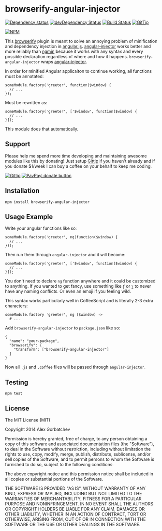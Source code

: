 # browserify-angular-injector

[![Dependency status](https://david-dm.org/alexgorbatchev/browserify-angular-injector.svg)](https://david-dm.org/alexgorbatchev/browserify-angular-injector)
[![devDependency Status](https://david-dm.org/alexgorbatchev/browserify-angular-injector/dev-status.svg)](https://david-dm.org/alexgorbatchev/browserify-angular-injector#info=devDependencies)
[![Build Status](https://secure.travis-ci.org/alexgorbatchev/browserify-angular-injector.svg?branch=master)](https://travis-ci.org/alexgorbatchev/browserify-angular-injector)
[![GitTip](https://camo.githubusercontent.com/b05dc5a98a3353fedfc802f373960fc49bab06d7/687474703a2f2f696d672e736869656c64732e696f2f6769747469702f616c6578676f72626174636865762e706e67)](https://www.gittip.com/alexgorbatchev/)

[![NPM](https://nodei.co/npm/browserify-angular-injector.svg)](https://npmjs.org/package/browserify-angular-injector)

This [browserify](http://browserify.org/) plugin is meant to solve an annoying problem of minification and dependency injection in [angular.js](https://www.angularjs.org/). [angular-injector] works better and more reliably than [ngmin](https://www.npmjs.org/package/ngmin) because it works with any syntax and every possible declaration regardless of where and how it happens. `browserify-angular-injector` wraps [angular-injector].

In order for minified Angular applicaiton to continue working, all functions must be annotated:

    someModule.factory('greeter', function($window) {
      // ...
    });

Must be rewritten as:

    someModule.factory('greeter', ['$window', function($window) {
      // ...
    }]);

This module does that automatically.

## Support

Please help me spend more time developing and maintaining awesome modules like this by donating! Just setup [Gittip](http://gittip.com) if you haven't already and if you donate $1/week I can buy a coffee on your behalf to keep me coding.

[![Gittip](http://img.shields.io/gittip/alexgorbatchev.png)](https://www.gittip.com/alexgorbatchev/)
[![PayPayl donate button](http://img.shields.io/paypal/donate.png?color=yellow)](https://www.paypal.com/cgi-bin/webscr?cmd=_s-xclick&hosted_button_id=PSDPM9268P8RW "Donate once-off to this project using Paypal")

## Installation

    npm install browserify-angular-injector

## Usage Example

Write your angular functions like so:

    someModule.factory('greeter', ng(function($window) {
      // ...
    }));

Then run them through `angular-injector` and it will become:

    someModule.factory('greeter', ['$window', function($window) {
      // ...
    }]);

You don't need to declare `ng` function anywhere and it could be customized to anything. If you wanted to get fancy, use something like `ƒ` or `∑` to never have any naming conflicts. Or even an emoji if you feeling wild.

This syntax works particularly well in CoffeeScript and is literally 2-3 extra characters:

    someModule.factory 'greeter', ng ($window) ->
      # ...

Add `browserify-angular-injector` to `package.json` like so:

    {
      "name": "your-package",
      "browserify": {
        "transform": ["browserify-angular-injector"]
      }
    }

Now all `.js` and `.coffee` files will be passed through `angular-injector`.

## Testing

    npm test

## License

The MIT License (MIT)

Copyright 2014 Alex Gorbatchev

Permission is hereby granted, free of charge, to any person obtaining a copy
of this software and associated documentation files (the "Software"), to deal
in the Software without restriction, including without limitation the rights
to use, copy, modify, merge, publish, distribute, sublicense, and/or sell
copies of the Software, and to permit persons to whom the Software is
furnished to do so, subject to the following conditions:

The above copyright notice and this permission notice shall be included in
all copies or substantial portions of the Software.

THE SOFTWARE IS PROVIDED "AS IS", WITHOUT WARRANTY OF ANY KIND, EXPRESS OR
IMPLIED, INCLUDING BUT NOT LIMITED TO THE WARRANTIES OF MERCHANTABILITY,
FITNESS FOR A PARTICULAR PURPOSE AND NONINFRINGEMENT. IN NO EVENT SHALL THE
AUTHORS OR COPYRIGHT HOLDERS BE LIABLE FOR ANY CLAIM, DAMAGES OR OTHER
LIABILITY, WHETHER IN AN ACTION OF CONTRACT, TORT OR OTHERWISE, ARISING FROM,
OUT OF OR IN CONNECTION WITH THE SOFTWARE OR THE USE OR OTHER DEALINGS IN
THE SOFTWARE.

[angular-injector]: https://github.com/alexgorbatchev/angular-injector